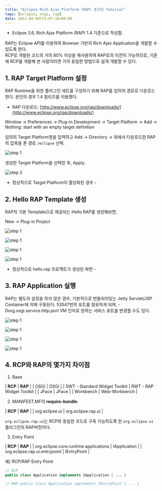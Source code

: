 ```yaml
---
title: "Eclipse Rich Ajax Platform (RAP) 초간단 Tutorial"
tags: [eclipse, osgi, rap]
date: 2011-04-08T13:07:16+09:00
---
```


* Eclipse 3.6, Rich Ajax Platform (RAP) 1.4 기준으로 작성함.

RAP는 Eclipse API를 이용하여 Browser 기반의 Rich Ajax Application을 개발할 수 있도록 한다.  
RCP로 개발된 코드의 거의 80% 이상을 재사용하여 RAP로의 이전이 가능하므로, 기존에 RCP를 개발해 본 사람이라면 거의 동일한 방법으로 쉽게 개발할 수 있다.  
  

## 1. RAP Target Platform 설정
RAP Runtime을 위한 플러그인 세트를 구성하기 위해 RAP를 임의의 경로로 다운로드한다. 본인의 경우 1.4 릴리즈를 이용했다.  
- RAP 다운로드: [http://www.eclipse.org/rap/downloads/](http://www.eclipse.org/rap/downloads/)  
  
Window -> Preferences -> Plug-in Development -> Target Platform -> Add -> Nothing: start with an empty target definition  
  
임의의 Target Platform명을 입력하고 Add -> Directory -> 위에서 다운로드한 RAP의 압축을 푼 경로 `/eclipse` 선택.  

![step 1](/assets/image/2011-04-08-201104081142.jpg)
  
생성한 Target Platform을 선택한 후, Apply.

![step 2](/assets/image/2011-04-08-201104081219.jpg)
- 정상적으로 Target Platform이 활성화된 경우 -  
  

## 2. Hello RAP Template 생성
RAP의 기본 Template으로 제공되는 Hello RAP를 생성해보면,  
  
New -> Plug-in Project  

![step 1](/assets/image/2011-04-08-201104081229.jpg)
  
![step 1](/assets/image/2011-04-08-201104081230.jpg)
  
![step 1](/assets/image/2011-04-08-201104081231.jpg)
  
![step 1](/assets/image/2011-04-08-201104081233.jpg)
- 정상적으로 hello.rap 프로젝트가 생성된 화면 -  
  
  

## 3. RAP Application 실행
RAP는 별도의 설정을 하지 않은 경우, 기본적으로 번들되어있는 Jetty Servlet/JSP Container에 의해 구동된다. 53547번의 포트를 점유하게 되며, -Dorg.osgi.service.http.port VM 인자로 원하는 서비스 포트를 변경할 수도 있다.  
  
![step 1](/assets/image/2011-04-08-201104081249.jpg)
  
![step 1](/assets/image/2011-04-08-201104081238.jpg)
  
![step 1](/assets/image/2011-04-08-201104081241.jpg)
  
![step 1](/assets/image/2011-04-08-201104081244.jpg)
  
  

## 4. RCP와 RAP의 몇가지 차이점
1) Base  

| **RCP** | **RAP** |
| OSGi | OSGi |
| SWT - Standard Widget Toolkit | RWT - RAP Widget Toolkit |
| JFace | JFace |
| Workbench | Web-Workbench |

  
2) MANIFEST.MF의 **require-bundle**.  

| **RCP** | **RAP** |
| org.eclipse.ui | org.eclipse.rap.ui |

`org.eclipse.rap.ui`는 RCP와 동일한 코드로 구축 가능하도록 한 `org.eclipse.ui` 플러그인의 RAP버전이다.  
  
3) Entry Point  

| **RCP** | **RAP** |
| org.eclipse.core.runtime.applications | IApplication |
| org.eclipse.rap.ui.entrypoint | IEntryPoint |

  
예) RCP/RAP Entry Point  
```java
// RCP
public class Application implements IApplication { ... }

// RAP public class Application implements IEntryPoint { ... }
```
